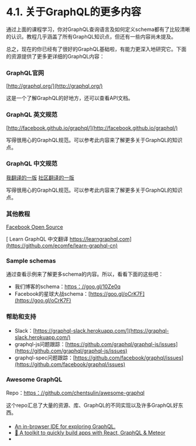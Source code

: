 # 4.1. 关于GraphQL的更多内容

通过上面的课程学习，你对GraphQL查询语言及如何定义schema都有了比较清晰的认识。教程几乎涵盖了所有GraphQL知识点，但还有一些内容尚未提及。

总之，现在的你已经有了很好的GraphQL基础啦，有能力更深入地研究它。下面的资源提供了更多更详细的GraphQL内容：

### GraphQL官网

[http://graphql.org/](http://graphql.org/)

这是一个了解GraphQL的好地方，还可以查看API文档。

### GraphQL 英文规范

[http://facebook.github.io/graphql/](http://facebook.github.io/graphql/)

写得很用心的GraphQL规范。可以参考此内容来了解更多关于GraphQL的知识点。


### GraphQL 中文规范

[我翻译的一版](https://github.com/wanghaisheng/graphql-zh-cn)
[社区翻译的一版](http://facebook.github.io/graphql/)

写得很用心的GraphQL规范。可以参考此内容来了解更多关于GraphQL的知识点。


### 其他教程

[Facebook Open Source](http://graphql.org/learn/best-practices/)

[ Learn GraphQL 中文翻译 https://learngraphql.com](https://github.com/ecomfe/learn-graphql-cn)
### Sample schemas

通过查看示例来了解更多schema的内容。所以，看看下面的这些吧：

* 我们博客的schema：[https：//goo.gl/10Ze0q](https：//goo.gl/10Ze0q)
* Facebook的星球大战schema：[https://goo.gl/oCrK7F](https://goo.gl/oCrK7F)


### 帮助和支持

* Slack：[https://graphql-slack.herokuapp.com/](https://graphql-slack.herokuapp.com/)
* graphql-js问题跟踪：[https://github.com/graphql/graphql-js/issues](https://github.com/graphql/graphql-js/issues)
* graphql-spec问题跟踪：[https://github.com/facebook/graphql/issues](https://github.com/facebook/graphql/issues)

### Awesome GraphQL

Repo：[https：//github.com/chentsulin/awesome-graphql](https：//github.com/chentsulin/awesome-graphql)

这个repo汇总了大量的资源、库、GraphQL的不同实现以及许多GraphQL好东西。



#### 


* [An in-browser IDE for exploring GraphQL.](https://github.com/graphql/graphiql)    
* [ 🌋 A toolkit to quickly build apps with React, GraphQL & Meteor ](http://vulcanjs.org)
* []()
